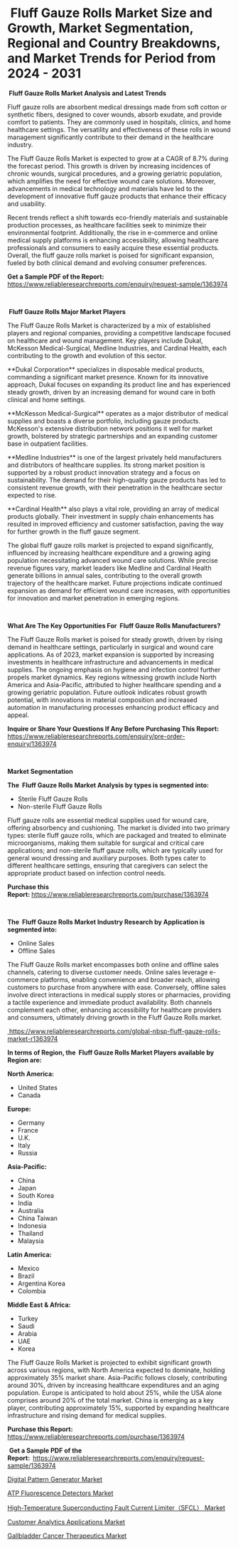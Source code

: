 <p><h1> Fluff Gauze Rolls Market Size and Growth, Market Segmentation, Regional and Country Breakdowns, and Market Trends for Period from 2024 -  2031</h1></p><p><strong> Fluff Gauze Rolls Market Analysis and Latest Trends</strong></p>
<p><p>Fluff gauze rolls are absorbent medical dressings made from soft cotton or synthetic fibers, designed to cover wounds, absorb exudate, and provide comfort to patients. They are commonly used in hospitals, clinics, and home healthcare settings. The versatility and effectiveness of these rolls in wound management significantly contribute to their demand in the healthcare industry.</p><p>The Fluff Gauze Rolls Market is expected to grow at a CAGR of 8.7% during the forecast period. This growth is driven by increasing incidences of chronic wounds, surgical procedures, and a growing geriatric population, which amplifies the need for effective wound care solutions. Moreover, advancements in medical technology and materials have led to the development of innovative fluff gauze products that enhance their efficacy and usability.</p><p>Recent trends reflect a shift towards eco-friendly materials and sustainable production processes, as healthcare facilities seek to minimize their environmental footprint. Additionally, the rise in e-commerce and online medical supply platforms is enhancing accessibility, allowing healthcare professionals and consumers to easily acquire these essential products. Overall, the fluff gauze rolls market is poised for significant expansion, fueled by both clinical demand and evolving consumer preferences.</p></p>
<p><strong>Get a Sample PDF of the Report:&nbsp;</strong> <a href="https://www.reliableresearchreports.com/enquiry/request-sample/1363974?utm_campaign=112&utm_medium=2&utm_source=Github&utm_content=ia&utm_term=21102024&utm_id=fluff-gauze-rolls">https://www.reliableresearchreports.com/enquiry/request-sample/1363974</a></p>
<p>&nbsp;</p>
<p><strong> Fluff Gauze Rolls Major Market Players</strong></p>
<p><p>The Fluff Gauze Rolls Market is characterized by a mix of established players and regional companies, providing a competitive landscape focused on healthcare and wound management. Key players include Dukal, McKesson Medical-Surgical, Medline Industries, and Cardinal Health, each contributing to the growth and evolution of this sector.</p><p>**Dukal Corporation** specializes in disposable medical products, commanding a significant market presence. Known for its innovative approach, Dukal focuses on expanding its product line and has experienced steady growth, driven by an increasing demand for wound care in both clinical and home settings.</p><p>**McKesson Medical-Surgical** operates as a major distributor of medical supplies and boasts a diverse portfolio, including gauze products. McKesson's extensive distribution network positions it well for market growth, bolstered by strategic partnerships and an expanding customer base in outpatient facilities.</p><p>**Medline Industries** is one of the largest privately held manufacturers and distributors of healthcare supplies. Its strong market position is supported by a robust product innovation strategy and a focus on sustainability. The demand for their high-quality gauze products has led to consistent revenue growth, with their penetration in the healthcare sector expected to rise.</p><p>**Cardinal Health** also plays a vital role, providing an array of medical products globally. Their investment in supply chain enhancements has resulted in improved efficiency and customer satisfaction, paving the way for further growth in the fluff gauze segment.</p><p>The global fluff gauze rolls market is projected to expand significantly, influenced by increasing healthcare expenditure and a growing aging population necessitating advanced wound care solutions. While precise revenue figures vary, market leaders like Medline and Cardinal Health generate billions in annual sales, contributing to the overall growth trajectory of the healthcare market. Future projections indicate continued expansion as demand for efficient wound care increases, with opportunities for innovation and market penetration in emerging regions.</p></p>
<p>&nbsp;</p>
<p><strong>What Are The Key Opportunities For  Fluff Gauze Rolls Manufacturers?</strong></p>
<p><p>The Fluff Gauze Rolls market is poised for steady growth, driven by rising demand in healthcare settings, particularly in surgical and wound care applications. As of 2023, market expansion is supported by increasing investments in healthcare infrastructure and advancements in medical supplies. The ongoing emphasis on hygiene and infection control further propels market dynamics. Key regions witnessing growth include North America and Asia-Pacific, attributed to higher healthcare spending and a growing geriatric population. Future outlook indicates robust growth potential, with innovations in material composition and increased automation in manufacturing processes enhancing product efficacy and appeal.</p></p>
<p><strong>Inquire or Share Your Questions If Any Before Purchasing This Report:</strong> <a href="https://www.reliableresearchreports.com/enquiry/pre-order-enquiry/1363974?utm_campaign=112&utm_medium=2&utm_source=Github&utm_content=ia&utm_term=21102024&utm_id=fluff-gauze-rolls">https://www.reliableresearchreports.com/enquiry/pre-order-enquiry/1363974</a></p>
<p>&nbsp;</p>
<p><strong>Market Segmentation</strong></p>
<p><strong>The  Fluff Gauze Rolls Market Analysis by types is segmented into:</strong></p>
<p><ul><li>Sterile Fluff Gauze Rolls</li><li>Non-sterile Fluff Gauze Rolls</li></ul></p>
<p><p>Fluff gauze rolls are essential medical supplies used for wound care, offering absorbency and cushioning. The market is divided into two primary types: sterile fluff gauze rolls, which are packaged and treated to eliminate microorganisms, making them suitable for surgical and critical care applications; and non-sterile fluff gauze rolls, which are typically used for general wound dressing and auxiliary purposes. Both types cater to different healthcare settings, ensuring that caregivers can select the appropriate product based on infection control needs.</p></p>
<p><strong>Purchase this Report:&nbsp;</strong><a href="https://www.reliableresearchreports.com/purchase/1363974?utm_campaign=112&utm_medium=2&utm_source=Github&utm_content=ia&utm_term=21102024&utm_id=fluff-gauze-rolls">https://www.reliableresearchreports.com/purchase/1363974</a></p>
<p>&nbsp;</p>
<p><strong>The  Fluff Gauze Rolls Market Industry Research by Application is segmented into:</strong></p>
<p><ul><li>Online Sales</li><li>Offline Sales</li></ul></p>
<p><p>The Fluff Gauze Rolls market encompasses both online and offline sales channels, catering to diverse customer needs. Online sales leverage e-commerce platforms, enabling convenience and broader reach, allowing customers to purchase from anywhere with ease. Conversely, offline sales involve direct interactions in medical supply stores or pharmacies, providing a tactile experience and immediate product availability. Both channels complement each other, enhancing accessibility for healthcare providers and consumers, ultimately driving growth in the Fluff Gauze Rolls market.</p></p>
<p><a href="https://www.reliableresearchreports.com/global-nbsp-fluff-gauze-rolls-market-r1363974?utm_campaign=112&utm_medium=2&utm_source=Github&utm_content=ia&utm_term=21102024&utm_id=fluff-gauze-rolls">&nbsp;https://www.reliableresearchreports.com/global-nbsp-fluff-gauze-rolls-market-r1363974</a></p>
<p><strong>In terms of Region, the  Fluff Gauze Rolls Market Players available by Region are:</strong></p>
<p>
    <p> <strong> North America: </strong>
        <ul>
            <li>United States</li>
            <li>Canada</li>
        </ul>
        </p> 
    <p> <strong> Europe: </strong>
        <ul>
            <li>Germany</li>
            <li>France</li>
            <li>U.K.</li>
            <li>Italy</li>
            <li>Russia</li>
        </ul>
        </p> 
    <p> <strong> Asia-Pacific: </strong>
        <ul>
            <li>China</li>
            <li>Japan</li>
            <li>South Korea</li>
            <li>India</li>
            <li>Australia</li>
            <li>China Taiwan</li>
            <li>Indonesia</li>
            <li>Thailand</li>
            <li>Malaysia</li>
        </ul>
        </p> 
    <p> <strong> Latin America: </strong>
        <ul>
            <li>Mexico</li>
            <li>Brazil</li>
            <li>Argentina Korea</li>
            <li>Colombia</li>
        </ul>
        </p> 
    <p> <strong> Middle East & Africa: </strong>
        <ul>
            <li>Turkey</li>
            <li>Saudi</li>
            <li>Arabia</li>
            <li>UAE</li>
            <li>Korea</li>
        </ul>
    </p>
    </p>
<p><p>The Fluff Gauze Rolls Market is projected to exhibit significant growth across various regions, with North America expected to dominate, holding approximately 35% market share. Asia-Pacific follows closely, contributing around 30%, driven by increasing healthcare expenditures and an aging population. Europe is anticipated to hold about 25%, while the USA alone comprises around 20% of the total market. China is emerging as a key player, contributing approximately 15%, supported by expanding healthcare infrastructure and rising demand for medical supplies.</p></p>
<p><strong>Purchase this Report: </strong><a href="https://www.reliableresearchreports.com/purchase/1363974?utm_campaign=112&utm_medium=2&utm_source=Github&utm_content=ia&utm_term=21102024&utm_id=fluff-gauze-rolls">https://www.reliableresearchreports.com/purchase/1363974</a></p>
<p>&nbsp;<strong>Get a Sample PDF of the Report:&nbsp;&nbsp;</strong><a href="https://www.reliableresearchreports.com/enquiry/request-sample/1363974?utm_campaign=112&utm_medium=2&utm_source=Github&utm_content=ia&utm_term=21102024&utm_id=fluff-gauze-rolls">https://www.reliableresearchreports.com/enquiry/request-sample/1363974</a></p>
<p><strong></strong></p>
<p><p><a href="https://issuu.com/reportprime-2/docs/digital-pattern-generator-market-si_42f34ae550f68e?utm_campaign=112&utm_medium=2&utm_source=Github&utm_content=ia&utm_term=21102024&utm_id=fluff-gauze-rolls">Digital Pattern Generator Market</a></p><p><a href="https://github.com/inouyeaowaugh3/Market-Research-Report-List-1/blob/main/atp-fluorescence-detectors-market.md?utm_campaign=112&utm_medium=2&utm_source=Github&utm_content=ia&utm_term=21102024&utm_id=fluff-gauze-rolls">ATP Fluorescence Detectors Market</a></p><p><a href="https://github.com/c0mxahyman/Market-Research-Report-List-1/blob/main/high-temperature-superconducting-fault-current-limitersfcl-market.md?utm_campaign=112&utm_medium=2&utm_source=Github&utm_content=ia&utm_term=21102024&utm_id=fluff-gauze-rolls">High-Temperature Superconducting Fault Current Limiter（SFCL） Market</a></p><p><a href="https://www.linkedin.com/pulse/global-perspectives-customer-analytics-applications-market-trends-x6asc?utm_campaign=112&utm_medium=2&utm_source=Github&utm_content=ia&utm_term=21102024&utm_id=fluff-gauze-rolls">Customer Analytics Applications Market</a></p><p><a href="https://www.linkedin.com/pulse/gallbladder-cancer-therapeutics-market-share-analysis-growth-bc9ic?utm_campaign=112&utm_medium=2&utm_source=Github&utm_content=ia&utm_term=21102024&utm_id=fluff-gauze-rolls">Gallbladder Cancer Therapeutics Market</a></p></p>